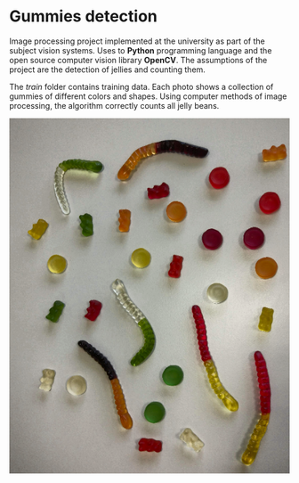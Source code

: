 
# Gummies detection

Image processing project implemented at the university as part of the subject vision systems. Uses to **Python** programming language and the open source computer vision library **OpenCV**. The assumptions of the project are the detection of jellies and counting them. 





The *train* folder contains training data. Each photo shows a collection of gummies of different colors and shapes. Using computer methods of image processing, the algorithm correctly counts all jelly beans.


![img](images/contrast.png)

